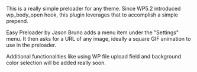 This is a really simple preloader for any theme.
Since WP5.2 introduced wp_body_open hook, this plugin leverages that to accomplish a simple prepend.

Easy Preloader by Jason Bruno adds a menu item under the "Settings" menu. It then asks for a URL of any image, ideally a square GIF animation to use in the preloader.

Additional functionalities like using WP file upload field and background color selection will be added really soon.